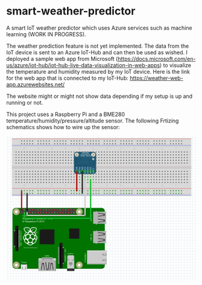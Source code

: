 # smart-weather-predictor
A smart IoT weather predictor which uses Azure services such as machine learning (WORK IN PROGRESS).

The weather prediction feature is not yet implemented. The data from the IoT device is sent to an Azure IoT-Hub and can then be used
as wished.
I deployed a sample web app from Microsoft (https://docs.microsoft.com/en-us/azure/iot-hub/iot-hub-live-data-visualization-in-web-apps)
to visualize the temperature and humidity measured by my IoT device. Here is the link for the web app that is connected to my IoT-Hub:
https://weather-web-app.azurewebsites.net/

The website might or might not show data depending if my setup is up and running or not.

This project uses a Raspberry Pi and a BME280 temperature/humidity/pressure/altitude sensor. The following Frtizing schematics shows how
to wire up the sensor:

![Alt text](BME280Fritzing.png?raw=true "Fritzing diagram")
